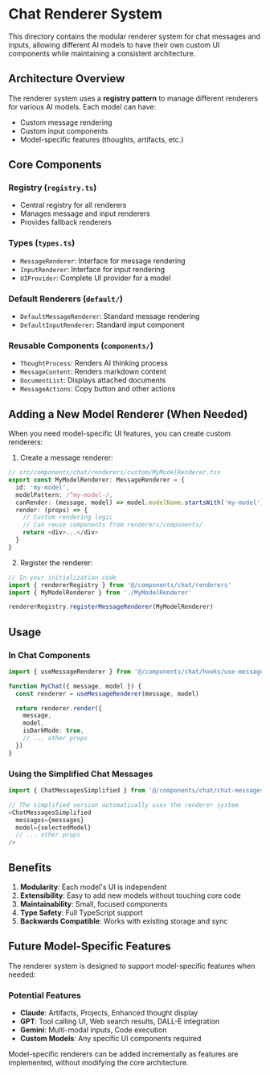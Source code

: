 # Chat Renderer System

This directory contains the modular renderer system for chat messages and inputs, allowing different AI models to have their own custom UI components while maintaining a consistent architecture.

## Architecture Overview

The renderer system uses a **registry pattern** to manage different renderers for various AI models. Each model can have:

- Custom message rendering
- Custom input components
- Model-specific features (thoughts, artifacts, etc.)

## Core Components

### Registry (`registry.ts`)

- Central registry for all renderers
- Manages message and input renderers
- Provides fallback renderers

### Types (`types.ts`)

- `MessageRenderer`: Interface for message rendering
- `InputRenderer`: Interface for input rendering
- `UIProvider`: Complete UI provider for a model

### Default Renderers (`default/`)

- `DefaultMessageRenderer`: Standard message rendering
- `DefaultInputRenderer`: Standard input component

### Reusable Components (`components/`)

- `ThoughtProcess`: Renders AI thinking process
- `MessageContent`: Renders markdown content
- `DocumentList`: Displays attached documents
- `MessageActions`: Copy button and other actions

## Adding a New Model Renderer (When Needed)

When you need model-specific UI features, you can create custom renderers:

1. Create a message renderer:

```typescript
// src/components/chat/renderers/custom/MyModelRenderer.tsx
export const MyModelRenderer: MessageRenderer = {
  id: 'my-model',
  modelPattern: /^my-model-/,
  canRender: (message, model) => model.modelName.startsWith('my-model'),
  render: (props) => {
    // Custom rendering logic
    // Can reuse components from renderers/components/
    return <div>...</div>
  }
}
```

2. Register the renderer:

```typescript
// In your initialization code
import { rendererRegistry } from '@/components/chat/renderers'
import { MyModelRenderer } from './MyModelRenderer'

rendererRegistry.registerMessageRenderer(MyModelRenderer)
```

## Usage

### In Chat Components

```typescript
import { useMessageRenderer } from '@/components/chat/hooks/use-message-renderer'

function MyChat({ message, model }) {
  const renderer = useMessageRenderer(message, model)

  return renderer.render({
    message,
    model,
    isDarkMode: true,
    // ... other props
  })
}
```

### Using the Simplified Chat Messages

```typescript
import { ChatMessagesSimplified } from '@/components/chat/chat-messages'

// The simplified version automatically uses the renderer system
<ChatMessagesSimplified
  messages={messages}
  model={selectedModel}
  // ... other props
/>
```

## Benefits

1. **Modularity**: Each model's UI is independent
2. **Extensibility**: Easy to add new models without touching core code
3. **Maintainability**: Small, focused components
4. **Type Safety**: Full TypeScript support
5. **Backwards Compatible**: Works with existing storage and sync

## Future Model-Specific Features

The renderer system is designed to support model-specific features when needed:

### Potential Features

- **Claude**: Artifacts, Projects, Enhanced thought display
- **GPT**: Tool calling UI, Web search results, DALL-E integration
- **Gemini**: Multi-modal inputs, Code execution
- **Custom Models**: Any specific UI components required

Model-specific renderers can be added incrementally as features are implemented, without modifying the core architecture.
